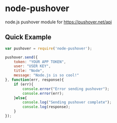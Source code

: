 node-pushover
=============

node.js pushover module for https://pushover.net/api

## Quick Example

```js
var pushover = require('node-pushover');

pushover.send({  
	token: "YOUR APP TOKEN",
	user: "USER KEY",
	title: "Node",
	message: "Node.js is so cool!"
}, function(err, response){
	if (err){
		console.error("Error sending pushover");
		console.error(err);
	}else{
		console.log("Sending pushover complete");
		console.log(response);
	}
});
```
